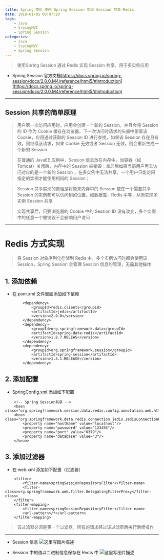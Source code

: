 ```yaml
---
title: Spring MVC 使用 Spring Session 实现 Session 共享-Redis
date: 2018-01-01 00:07:20
tags:
    - Java
    - SrpingMVC 
    - Spring Session
categories: 
    - Java
    - SrpingMVC 
    - Spring Session
---
```

> 使用Spring Session 通过 Redis 实现 Session 共享，用于多实例应用

- Spring Session 官方文档[https://docs.spring.io/spring-session/docs/2.0.0.M4/reference/html5/#introduction](https://docs.spring.io/spring-session/docs/2.0.0.M4/reference/html5/#introduction)


----------
## Session 共享的简单原理
> 用户第一次访问应用时，应用会创建一个新的 Session，并且会将 Session 的 ID 作为 Cookie 缓存在浏览器，下一次访问时请求的头部中带着该 Cookie，应用通过获取的 Session ID 进行查找，如果该 Session 存在且有效，则继续该请求，如果 Cookie 无效或者 Session 无效，则会重新生成一个新的 Session
> 
> 在普通的 JavaEE 应用中，Session 信息放在内存中，当容器（如 Tomcat）关闭后，内存中的 Session 被销毁；重启后如果当前用户再去访问对应的是一个新的 Session ，在多实例中无法共享，一个用户只能访问指定的实例才能使用相同的 Session；
> 

> Session 共享实现的原理是将原来内存中的 Session 放在一个需要共享 Session 的实例都可以访问到的位置，如数据库，Redis 中等，从而实现多实例 Session 共享
> 
> 实现共享后，只要浏览器的 Cookie 中的 Session ID 没有改变，多个实例中的任意一个被销毁不会影响用户访问

----------
# Redis 方式实现
> 将 Session 对象序列化存储到 Redis 中，多个实例访问时都会使用该 Session，Spring Session 会管理 Session 信息的管理，无需其他操作

## 1. 添加依赖
- 在 pom.xml 文件里面添加如下依赖
```
        <dependency>
            <groupId>redis.clients</groupId>
            <artifactId>jedis</artifactId>
            <version>2.9.0</version>
        </dependency>
        <dependency>
            <groupId>org.springframework.data</groupId>
            <artifactId>spring-data-redis</artifactId>
            <version>1.8.7.RELEAS</version>
        </dependency>
        <dependency>
            <groupId>org.springframework.session</groupId>
            <artifactId>spring-session</artifactId>
            <version>1.3.1.RELEASE</version>
        </dependency>

```

## 2. 添加配置
- SpringConfig.xml 添加如下配置
```
    <!-- Spring Session共享 -->
    <bean class="org.springframework.session.data.redis.config.annotation.web.http.RedisHttpSessionConfiguration"/>
    <bean class="org.springframework.data.redis.connection.jedis.JedisConnectionFactory">
        <property name="hostName" value="localhost"/>
        <property name="password" value="123456"/>
        <property name="port" value="6379"/>
        <property name="database" value="3"/>
    </bean>

```

## 3. 添加过滤器
- 在 web.xml 添加如下配置（过滤器）

```
    <filter>
        <filter-name>springSessionRepositoryFilter</filter-name>
        <filter-class>org.springframework.web.filter.DelegatingFilterProxy</filter-class>
    </filter>
    <filter-mapping>
        <filter-name>springSessionRepositoryFilter</filter-name>
        <url-pattern>/*</url-pattern>
    </filter-mapping>
```
> 该过滤器必须是第一个过滤器，所有的请求经过该过滤器后执行后续操作

------------------

- Session 信息
![这里写图片描述](http://img.blog.csdn.net/20170927194347149?watermark/2/text/aHR0cDovL2Jsb2cuY3Nkbi5uZXQvdTAxMzM2MDg1MA==/font/5a6L5L2T/fontsize/400/fill/I0JBQkFCMA==/dissolve/70/gravity/SouthEast)

- Session 中的值以二进制信息保存在 Redis 中
![这里写图片描述](http://img.blog.csdn.net/20170927194422498?watermark/2/text/aHR0cDovL2Jsb2cuY3Nkbi5uZXQvdTAxMzM2MDg1MA==/font/5a6L5L2T/fontsize/400/fill/I0JBQkFCMA==/dissolve/70/gravity/SouthEast)